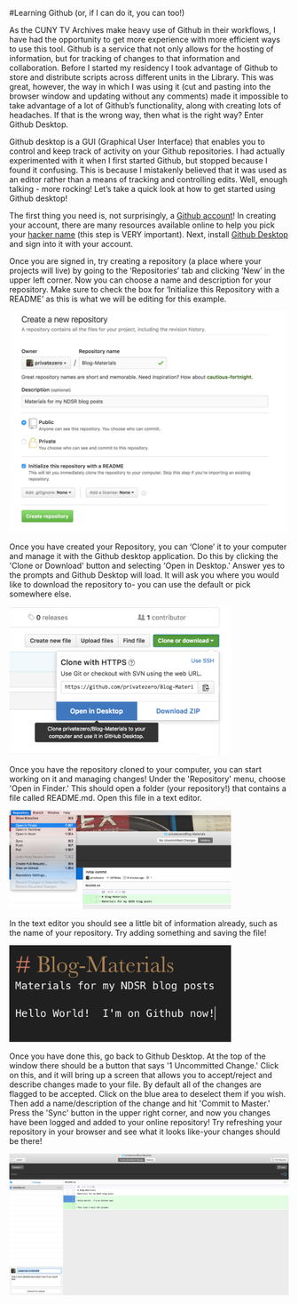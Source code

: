 #Learning Github (or, if I can do it, you can too!)

As the CUNY TV Archives make heavy use of Github in their workflows, I have had the opportunity to get more experience with more efficient ways to use this tool.  Github is a service that not only allows for the hosting of information, but for tracking of changes to that information and collaboration.  Before I started my residency I took advantage of Github to store and distribute scripts across different units in the Library.  This was great, however, the way in which I was using it (cut and pasting into the browser window and updating without any comments) made it impossible to take advantage of a lot of Github’s functionality, along with creating lots of headaches.  If that is the wrong way, then what is the right way?  Enter Github Desktop.

Github desktop is a GUI (Graphical User Interface) that enables you to control and keep track of activity on your Github repositories.  I had actually experimented with it when I first started Github, but stopped because I found it confusing.  This is because I mistakenly believed that it was used as an editor rather than a means of tracking and controlling edits.  Well, enough talking - more rocking!  Let’s take a quick look at how to get started using Github desktop!

The first thing you need is, not surprisingly, a [Github account](https://github.com/)!  In creating your account, there are many resources available online to help you pick your [hacker name](https://github.com/) (this step is VERY important). Next, install [Github Desktop](https://desktop.github.com/) and sign into it with your account.

Once you are signed in, try creating a repository (a place where your projects will live) by going to the ‘Repositories’ tab and clicking ‘New’ in the upper left corner.  Now you can choose a name and description for your repository.  Make sure to check the box for ‘Initialize this Repository with a README’ as this is what we will be editing for this example.


<img src="https://github.com/privatezero/Blog-Materials/blob/master/Github_Blog_Pic1.png" width="600">


Once you have created your Repository, you can ‘Clone’ it to your computer and manage it with the Github desktop application. Do this by clicking the 'Clone or Download' button and selecting 'Open in Desktop.' Answer yes to the prompts and Github Desktop will load. It will ask you where you would like to download the repository to- you can use the default or pick somewhere else.


<img src="https://github.com/privatezero/Blog-Materials/blob/master/Github_Blog_Pic2.png" width="400">

Once you have the repository cloned to your computer, you can start working on it and managing changes!  Under the 'Repository' menu, choose 'Open in Finder.'  This should open a folder (your repository!) that contains a file called README.md.  Open this file in a text editor.


<img src="https://github.com/privatezero/Blog-Materials/blob/master/Github_Blog_Pic3.png" width="400">

In the text editor you should see a little bit of information already, such as the name of your repository.  Try adding something and saving the file!


<img src="https://github.com/privatezero/Blog-Materials/blob/master/Github_Blog_Pic4.png" width="400">

Once you have done this, go back to Github Desktop.  At the top of the window there should be a button that says '1 Uncommitted Change.' Click on this, and it will bring up a screen that allows you to accept/reject and describe changes made to your file.  By default all of the changes are flagged to be accepted.  Click on the blue area to deselect them if you wish.  Then add a name/description of the change and hit 'Commit to Master.'  Press the 'Sync' button in the upper right corner, and now you changes have been logged and added to your online repository!  Try refreshing your repository in your browser and see what it looks like-your changes should be there!

<img src="https://github.com/privatezero/Blog-Materials/blob/master/Github_Blog_Pic5.png">
